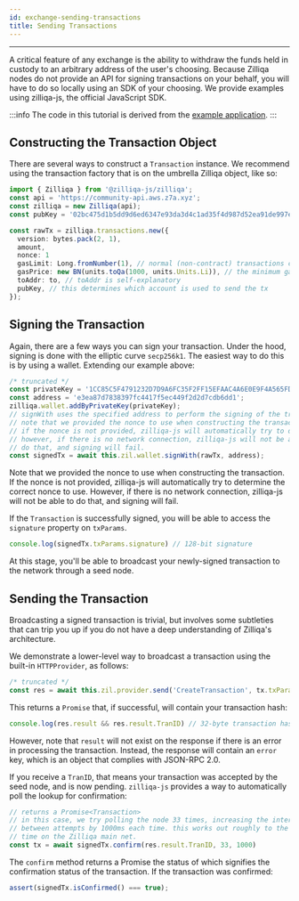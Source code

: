 ```yaml
---
id: exchange-sending-transactions
title: Sending Transactions
---
```


---

A critical feature of any exchange is the ability to withdraw the funds held
in custody to an arbitrary address of the user's choosing. Because Zilliqa
nodes do not provide an API for signing transactions on your behalf, you will
have to do so locally using an SDK of your choosing. We provide examples using
zilliqa-js, the official JavaScript SDK.

:::info
The code in this tutorial is derived from the [example application](https://github.com/Zilliqa/dev-portal/blob/master/examples/exchange/src/services/zilliqa.ts).
:::


## Constructing the Transaction Object

There are several ways to construct a `Transaction` instance. We recommend
using the transaction factory that is on the umbrella Zilliqa object, like
so:

```ts
import { Zilliqa } from '@zilliqa-js/zilliqa';
const api = 'https://community-api.aws.z7a.xyz';
const zilliqa = new Zilliqa(api);
const pubKey = '02bc475d1b5dd9d6ed6347e93da3d4c1ad35f4d987d52ea91de997ecba56845cd2';

const rawTx = zilliqa.transactions.new({
  version: bytes.pack(2, 1),
  amount,
  nonce: 1
  gasLimit: Long.fromNumber(1), // normal (non-contract) transactions cost 1 gas
  gasPrice: new BN(units.toQa(1000, units.Units.Li)), // the minimum gas price is 1,000 li
  toAddr: to, // toAddr is self-explanatory
  pubKey, // this determines which account is used to send the tx
});
```

## Signing the Transaction

Again, there are a few ways you can sign your transaction. Under the hood,
signing is done with the elliptic curve `secp256k1`. The easiest way to do
this is by using a wallet. Extending our example above:

```ts
/* truncated */
const privateKey = '1CC85C5F4791232D7D9A6FC35F2FF15EFAAC4A6E0E9F4A565FD2CCCCB73FCA3B'
const address = 'e3ea87d7838397fc4417f5ec449f2d2d7cdb6dd1';
zilliqa.wallet.addByPrivateKey(privateKey);
// signWith uses the specified address to perform the signing of the transaction.
// note that we provided the nonce to use when constructing the transaction.
// if the nonce is not provided, zilliqa-js will automatically try to determine the correct nonce to use.
// however, if there is no network connection, zilliqa-js will not be able to
// do that, and signing will fail.
const signedTx = await this.zil.wallet.signWith(rawTx, address);
```
Note that we provided the nonce to use when constructing the transaction. If the nonce is not provided, zilliqa-js will automatically try to determine the correct nonce to use.
However, if there is no network connection, zilliqa-js will not be able to do that, and signing will fail.

If the `Transaction` is successfully signed, you will be able to access the
`signature` property on `txParams`.

```ts
console.log(signedTx.txParams.signature) // 128-bit signature
```

At this stage, you'll be able to broadcast your newly-signed transaction to
the network through a seed node.

## Sending the Transaction

Broadcasting a signed transaction is trivial, but involves some subtleties
that can trip you up if you do not have a deep understanding of Zilliqa's
architecture.

We demonstrate a lower-level way to broadcast a transaction using the built-in
`HTTPProvider`, as follows:

```ts
/* truncated */
const res = await this.zil.provider.send('CreateTransaction', tx.txParams);
```

This returns a `Promise` that, if successful, will contain your transaction
hash:

```ts
console.log(res.result && res.result.TranID) // 32-byte transaction hash
```

However, note that `result` will not exist on the response if there is an
error in processing the transaction. Instead, the response will contain an
`error` key, which is an object that complies with JSON-RPC 2.0.

If you receive a `TranID`, that means your transaction was accepted by the
seed node, and is now pending. `zilliqa-js` provides a way to automatically
poll the lookup for confirmation:

```ts
// returns a Promise<Transaction>
// in this case, we try polling the node 33 times, increasing the interval
// between attempts by 1000ms each time. this works out roughly to the block
// time on the Zilliqa main net.
const tx = await signedTx.confirm(res.result.TranID, 33, 1000)
```

The `confirm` method returns a Promise the status of which signifies the
confirmation status of the transaction. If the transaction was confirmed:

```ts
assert(signedTx.isConfirmed() === true);
```